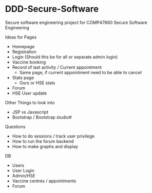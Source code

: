 # DDD-Secure-Software
Secure software engineering project for COMP47660 Secure Software Engineering 


Ideas for Pages
  - Homepage
  - Registration
  - Login (Should this be for all or separate admin login)
  - Vaccine booking
  - Record of last activity / Current appointment
    - Same page, if current appointment need to be able to cancel
  - Stats page
    - Ours or HSE stats
  - Forum 
  - HSE User update


Other Things to look into
  - JSP vs Javascript
  - Bootstrap / Bootstrap studio#


Questions
 - How to do sessions / track user privilege
 - How to run the forum backend
 - How to make graphs and display

DB
 - Users
 - User Login
 - Admin/HSE
 - Vaccine centres / appointments
 - Forum